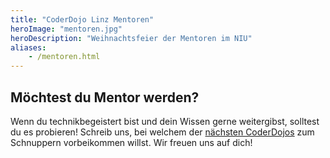 ```yaml
---
title: "CoderDojo Linz Mentoren"
heroImage: "mentoren.jpg"
heroDescription: "Weihnachtsfeier der Mentoren im NIU"
aliases:
    - /mentoren.html
---
```


## Möchtest du Mentor werden?

Wenn du technikbegeistert bist und dein Wissen gerne weitergibst, solltest du es probieren! Schreib uns, bei welchem der [nächsten CoderDojos](/termine) zum Schnuppern vorbeikommen willst. Wir freuen uns auf dich!